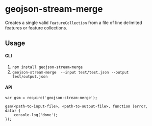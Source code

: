 # geojson-stream-merge

Creates a single valid `FeatureCollection` from a file of line delimited features or feature collections.

## Usage


#### CLI
1. `npm install geojson-stream-merge`
2. `geojson-stream-merge  --input test/test.json --output test/output.json`


#### API

```
var gsm = require('geojson-stream-merge');

gsm(<path-to-input-file>, <path-to-output-file>, function (error, data) {
    console.log('done');
});
```
